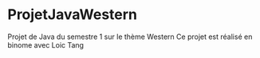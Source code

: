# ProjetJavaWestern
Projet de Java du semestre  1 sur le thème Western
Ce projet est réalisé en binome avec Loic Tang
